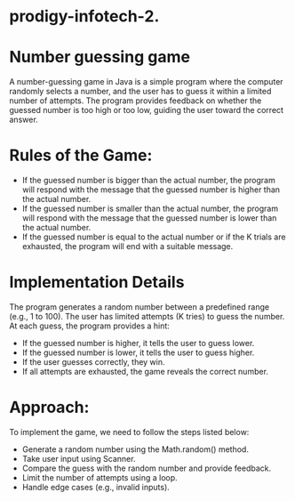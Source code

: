 # prodigy-infotech-2.
# Number guessing game
A number-guessing game in Java is a simple program where the computer randomly selects a number, and the user has to guess it within a limited number of attempts. The program provides feedback on whether the guessed number is too high or too low, guiding the user toward the correct answer.

# Rules of the Game:

* If the guessed number is bigger than the actual number, the program will respond with the message that the guessed number is higher than the actual number.
* If the guessed number is smaller than the actual number, the program will respond with the message that the guessed number is lower than the actual number.
* If the guessed number is equal to the actual number or if the K trials are exhausted, the program will end with a suitable message.
# Implementation Details
The program generates a random number between a predefined range (e.g., 1 to 100).
The user has limited attempts (K tries) to guess the number.
At each guess, the program provides a hint:
* If the guessed number is higher, it tells the user to guess lower.
* If the guessed number is lower, it tells the user to guess higher.
* If the user guesses correctly, they win.
* If all attempts are exhausted, the game reveals the correct number.
# Approach:

To implement the game, we need to follow the steps listed below:

* Generate a random number using the Math.random() method.
* Take user input using Scanner.
* Compare the guess with the random number and provide feedback.
* Limit the number of attempts using a loop.
* Handle edge cases (e.g., invalid inputs).



